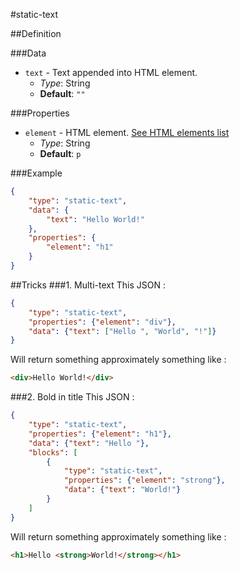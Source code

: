 #static-text

##Definition

###Data
+ `text` - Text appended into HTML element.
  + _Type_: String
  + __Default__: `""`

###Properties
+ `element` - HTML element. [See HTML elements list](https://developer.mozilla.org/fr/docs/Web/HTML/Element)
  + _Type_: String
  + __Default__: `p`

###Example
```json
{
    "type": "static-text",
    "data": {
        "text": "Hello World!"
    },
    "properties": {
        "element": "h1"
    }
}
```


##Tricks
###1. Multi-text
This JSON :
```json
{
    "type": "static-text",
    "properties": {"element": "div"},
    "data": {"text": ["Hello ", "World", "!"]}
}
```
Will return something approximately something like :
```html
<div>Hello World!</div>
```

###2. Bold in title
This JSON :
```json
{
    "type": "static-text",
    "properties": {"element": "h1"},
    "data": {"text": "Hello "},
    "blocks": [
        {
            "type": "static-text",
            "properties": {"element": "strong"},
            "data": {"text": "World!"}
        }
    ]
}
```
Will return something approximately something like :
```html
<h1>Hello <strong>World!</strong></h1>
```
